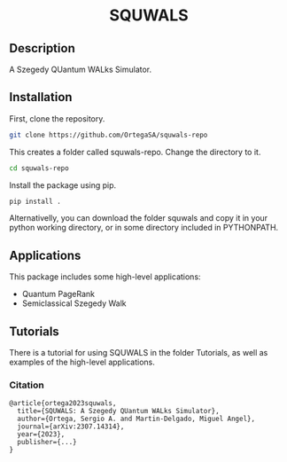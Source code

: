 <div align="center">    
 
# SQUWALS

<!--
[![arXiv](http://img.shields.io/badge/arXiv-2307.14314.svg)](https://arxiv.org/abs/2307.14314)

[![Journal](http://img.shields.io/badge/....svg)](https://...)
-->

</div>
 
## Description   
A Szegedy QUantum WALks Simulator.

## Installation  
First, clone the repository.
```bash
git clone https://github.com/OrtegaSA/squwals-repo
```
This creates a folder called squwals-repo. Change the directory to it.
```bash
cd squwals-repo
```
Install the package using pip.
```bash
pip install .
```

Alternativelly, you can download the folder squwals and copy it in your python working directory, or in some directory included in PYTHONPATH.

<!--  
Then we create a conda environment
```
conda create -n squwals python=3.6
conda activate squwals
```
-->  

## Applications

This package includes some high-level applications:

- Quantum PageRank
- Semiclassical Szegedy Walk

## Tutorials
There is a tutorial for using SQUWALS in the folder Tutorials, as well as examples of the high-level applications. 

### Citation   
```
@article{ortega2023squwals,
  title={SQUWALS: A Szegedy QUantum WALks Simulator},
  author={Ortega, Sergio A. and Martin-Delgado, Miguel Angel},
  journal={arXiv:2307.14314},
  year={2023},
  publisher={...}
}
```

<!---
```
@article{ortega2023squwals,
  title={SQUWALS: A Szegedy QUantum WALks Simulator},
  author={Ortega, Sergio A. and Martin-Delgado, Miguel Angel},
  journal={...},
  volume={...},
  number={...},
  pages={...},
  year={2023},
  publisher={...}
}
```
-->
